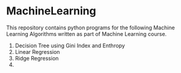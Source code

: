 # MachineLearning

This repository contains python programs for the following Machine Learning Algorithms written as part of Machine Learning course.
1. Decision Tree using Gini Index and Enthropy
2. Linear Regression
3. Ridge Regression
4. 
